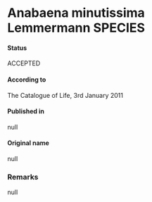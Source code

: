 Anabaena minutissima Lemmermann SPECIES
=======

#### Status
ACCEPTED

#### According to
The Catalogue of Life, 3rd January 2011

#### Published in
null

#### Original name
null

### Remarks
null
